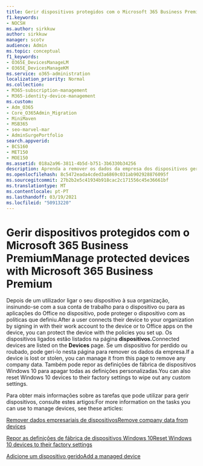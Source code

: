 ```yaml
---
title: Gerir dispositivos protegidos com o Microsoft 365 Business Premium
f1.keywords:
- NOCSH
ms.author: sirkkuw
author: sirkkuw
manager: scotv
audience: Admin
ms.topic: conceptual
f1_keywords:
- O365E_DevicesManageLM
- O365E_DevicesManageKM
ms.service: o365-administration
localization_priority: Normal
ms.collection:
- M365-subscription-management
- M365-identity-device-management
ms.custom:
- Adm_O365
- Core_O365Admin_Migration
- MiniMaven
- MSB365
- seo-marvel-mar
- AdminSurgePortfolio
search.appverid:
- BCS160
- MET150
- MOE150
ms.assetid: 018a2a96-3811-4b5d-b751-3b6330b34256
description: Aprenda a remover os dados da empresa dos dispositivos geridos através de políticas de proteção, bem como a redefinir os dispositivos do Windows 10 para as suas definições de fábrica.
ms.openlocfilehash: 8c5472eada4cded3a6869c031ab902928876095f
ms.sourcegitcommit: 27b2b2e5c41934b918cac2c171556c45e36661bf
ms.translationtype: MT
ms.contentlocale: pt-PT
ms.lasthandoff: 03/19/2021
ms.locfileid: "50913220"
---
```

# <a name="manage-protected-devices-with-microsoft-365-business-premium"></a><span data-ttu-id="a50e1-103">Gerir dispositivos protegidos com o Microsoft 365 Business Premium</span><span class="sxs-lookup"><span data-stu-id="a50e1-103">Manage protected devices with Microsoft 365 Business Premium</span></span>

<span data-ttu-id="a50e1-104">Depois de um utilizador ligar o seu dispositivo à sua organização, insinundo-se com a sua conta de trabalho para o dispositivo ou para as aplicações do Office no dispositivo, pode proteger o dispositivo com as políticas que definiu.</span><span class="sxs-lookup"><span data-stu-id="a50e1-104">After a user connects their device to your organization by signing in with their work account to the device or to Office apps on the device, you can protect the device with the policies you set up.</span></span> <span data-ttu-id="a50e1-105">Os dispositivos ligados estão listados na página **dispositivos.**</span><span class="sxs-lookup"><span data-stu-id="a50e1-105">Connected devices are listed on the **Devices** page.</span></span> <span data-ttu-id="a50e1-106">Se um dispositivo for perdido ou roubado, pode geri-lo nesta página para remover os dados da empresa.</span><span class="sxs-lookup"><span data-stu-id="a50e1-106">If a device is lost or stolen, you can manage it from this page to remove any company data.</span></span> <span data-ttu-id="a50e1-107">Também pode repor as definições de fábrica de dispositivos Windows 10 para apagar todas as definições personalizadas.</span><span class="sxs-lookup"><span data-stu-id="a50e1-107">You can also reset Windows 10 devices to their factory settings to wipe out any custom settings.</span></span> 

<span data-ttu-id="a50e1-108">Para obter mais informações sobre as tarefas que pode utilizar para gerir dispositivos, consulte estes artigos:</span><span class="sxs-lookup"><span data-stu-id="a50e1-108">For more information on the tasks you can use to manage devices, see these articles:</span></span> 
  
[<span data-ttu-id="a50e1-109">Remover dados empresariais de dispositivos</span><span class="sxs-lookup"><span data-stu-id="a50e1-109">Remove company data from devices</span></span>](remove-company-data.md)
  
[<span data-ttu-id="a50e1-110">Repor as definições de fábrica de dispositivos Windows 10</span><span class="sxs-lookup"><span data-stu-id="a50e1-110">Reset Windows 10 devices to their factory settings</span></span>](reset-devices-to-factory-settings.md)

[<span data-ttu-id="a50e1-111">Adicione um dispositivo gerido</span><span class="sxs-lookup"><span data-stu-id="a50e1-111">Add a managed device</span></span>](./app-protection-settings-for-android-and-ios.md)
